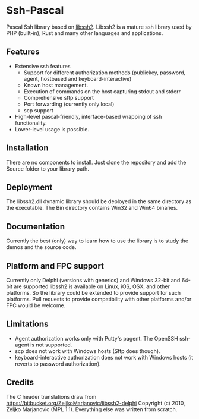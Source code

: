 # Ssh-Pascal
Pascal Ssh library based on [libssh2](https://www.libssh2.org/). Libssh2 is a mature ssh library used by PHP (built-in), Rust and many other languages and applications.

## Features
- Extensive ssh features
  - Support for different authorization methods (publickey, password, agent, hostbased and keyboard-interactive)
  - Known host management.
  - Execution of commands on the host capturing stdout and stderr
  - Comprehensive sftp support
  - Port forwarding (currently only local)
  - scp support
- High-level pascal-friendly, interface-based wrapping of ssh functionality.
- Lower-level usage is possible.

## Installation
There are no components to install.  Just clone the repository and add the Source folder to your library path.

## Deployment
The libssh2.dll dynamic library should be deployed in the same directory as the executable. The Bin directory contains Win32 and Win64 binaries. 

## Documentation
Currently the best (only) way to learn how to use the library is to study the demos and the source code.

## Platform and FPC support
Currently only Delphi (versions with generics) and Windows 32-bit and 64-bit are supported
libssh2 is available on Linux, iOS, OSX, and other platforms.  So the library could be extended to provide support for such platforms.  Pull requests to provide compatibility with other platforms and/or FPC would be welcome.

## Limitations
- Agent authorization works only with Putty's pagent.  The OpenSSH ssh-agent is not supported.
- scp does not work with Windows hosts (Sftp does though).
- keyboard-interactive authorization does not work with Windows hosts (it reverts to password authorization).

## Credits
The C header translations draw from https://bitbucket.org/ZeljkoMarjanovic/libssh2-delphi
Copyright (c) 2010, Zeljko Marjanovic (MPL 1.1).  Everything else was written from scratch.
